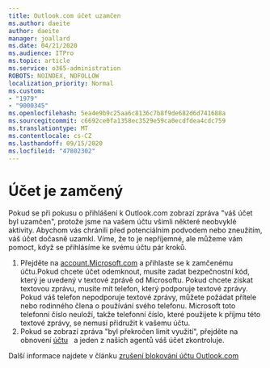```yaml
---
title: Outlook.com účet uzamčen
ms.author: daeite
author: daeite
manager: joallard
ms.date: 04/21/2020
ms.audience: ITPro
ms.topic: article
ms.service: o365-administration
ROBOTS: NOINDEX, NOFOLLOW
localization_priority: Normal
ms.custom:
- "1979"
- "9000345"
ms.openlocfilehash: 5ea4e9b9c25aa6c8136c7b8f9de682d6d741688a
ms.sourcegitcommit: c6692ce0fa1358ec3529e59ca0ecdfdea4cdc759
ms.translationtype: MT
ms.contentlocale: cs-CZ
ms.lasthandoff: 09/15/2020
ms.locfileid: "47802302"
---
```

# <a name="account-locked"></a>Účet je zamčený

Pokud se při pokusu o přihlášení k Outlook.com zobrazí zpráva "váš účet byl uzamčen", protože jsme na vašem účtu všimli některé neobvyklé aktivity. Abychom vás chránili před potenciálním podvodem nebo zneužitím, váš účet dočasně uzamkl. Víme, že to je nepříjemné, ale můžeme vám pomoct, když se přihlásíme ke svému účtu pár kroků.

1. Přejděte na [account.Microsoft.com](https://go.microsoft.com/fwlink/?linkid=2090484) a přihlaste se k zamčenému účtu.Pokud chcete účet odemknout, musíte zadat bezpečnostní kód, který je uvedený v textové zprávě od Microsoftu. Pokud chcete získat textovou zprávu, musíte mít telefon, který podporuje textové zprávy. Pokud váš telefon nepodporuje textové zprávy, můžete požádat přítele nebo rodinného člena o používání svého telefonu. Microsoft toto telefonní číslo neuloží, takže telefonní číslo, které použijete k příjmu této textové zprávy, se nemusí přidružit k vašemu účtu.
2. Pokud se zobrazí zpráva "byl překročen limit využití", přejděte na obnovení [účtu](https://go.microsoft.com/fwlink/?linkid=2090483)   a jeden z našich agentů váš účet zkontroluje.

Další informace najdete v článku [zrušení blokování účtu Outlook.com](https://support.office.com/article/f4ad2701-d166-4d8b-8a6a-9af2a1f8a4c4?wt.mc_id=Office_Outlook_com_Alchemy) 